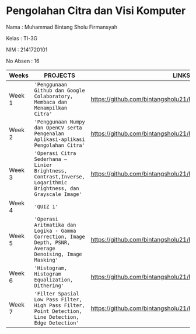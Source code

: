 # **Pengolahan Citra dan Visi Komputer**

Nama     : Muhammad Bintang Sholu Firmansyah

Kelas    : TI-3G

NIM      : 2141720101

No Absen : 16

|Weeks           |PROJECTS                         |LINKS                        |
|----------------|---------------------------------|-----------------------------|
|Week 1        |`'Penggunaan Github dan Google Colaboratory, Membaca dan Menampilkan Citra'`          | https://github.com/bintangsholu21/PCVK/blob/main/Week1.ipynb
|Week 2        | `'Penggunaan Numpy dan OpenCV serta Pengenalan Aplikasi-aplikasi Pengolahan Citra'` | https://github.com/bintangsholu21/PCVK/blob/main/Week2.ipynb  
|Week 3        |`'Operasi Citra Sederhana – Linier Brightness, Contrast,Inverse, Logarithmic Brightness, dan Grayscale Image'` |  https://github.com/bintangsholu21/PCVK/blob/main/Week3.ipynb                 
|Week 4        | `'QUIZ 1'` |              
|Week 5        | `'Operasi Aritmatika dan Logika - Gamma Correction, Image Depth, PSNR, Average Denoising, Image Masking'` | https://github.com/bintangsholu21/PCVK/blob/main/Week5.ipynb
|Week 6        | `'Histogram, Histogram Equalization, Dithering'` | https://github.com/bintangsholu21/PCVK/blob/main/Week6.ipynb
|Week 7        | `'Filter Spasial Low Pass Filter, High Pass Filter, Point Detection, Line Detection, Edge Detection'` | https://github.com/bintangsholu21/PCVK/blob/main/Week7.ipynb

